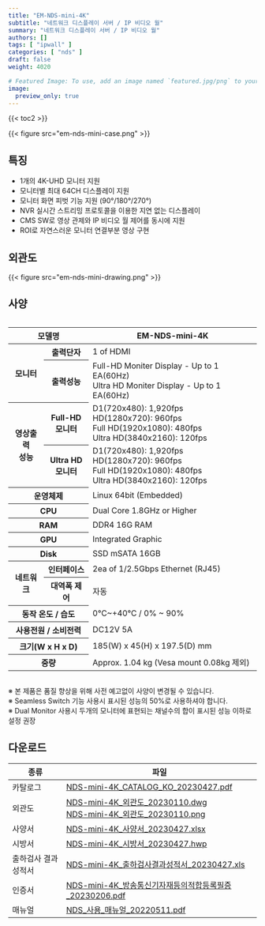 ```yaml
---
title: "EM-NDS-mini-4K"
subtitle: "네트워크 디스플레이 서버 / IP 비디오 월"
summary: "네트워크 디스플레이 서버 / IP 비디오 월"
authors: []
tags: [ "ipwall" ]
categories: [ "nds" ]
draft: false
weight: 4020

# Featured Image: To use, add an image named `featured.jpg/png` to your page's folder.
image:
  preview_only: true
---
```


{{< toc2 >}}

<div class="container">
<div class="row justify-content-center">
<div class="col-sm-6">

{{< figure src="em-nds-mini-case.png" >}}

</div>
</div>
</div>

<div class="container">
<div class="row justify-content-center">
<div class="col-sm-8 pl-0">

## 특징

- 1개의 4K-UHD 모니터 지원 
- 모니터별 최대 64CH 디스플레이 지원
- 모니터 화면 피벗 기능 지원 (90°/180°/270°)
- NVR 실시간 스트리밍 프로토콜을 이용한 지연 없는 디스플레이 
- CMS SW로 영상 관제와 IP 비디오 월 제어를 동시에 지원
- ROI로 자연스러운 모니터 연결부분 영상 구현

</div>
<div class="col-sm-4 pl-0">

## 외관도

{{< figure src="em-nds-mini-drawing.png" >}}

</div>
</div>
</div>

## 사양

<div style="overflow-x: auto">
<table class="spec">
<thead>
<tr>
<th colspan="2">모델명</th>
<th>EM-NDS-mini-4K</th>
</tr>
</thead>
<tbody>
<tr>
<th rowspan="2">모니터</th>
<th>출력단자</th>
<td>1 of HDMI</td>
</tr>
<tr>
<th>출력성능</th>
<td>Full-HD Moniter Display - Up to 1 EA(60Hz)<br>Ultra HD Moniter Display - Up to 1 EA(60Hz)</td>
</tr>
<tr>
<th rowspan="2">영상출력<br>성능</th>
<th>Full-HD<br>모니터</th>
<td>D1(720x480): 1,920fps<br>
    HD(1280x720): 960fps<br>
    Full HD(1920x1080): 480fps<br>
    Ultra HD(3840x2160): 120fps</td>
</tr>
<tr>
<th>Ultra HD<br>모니터</th>
<td>D1(720x480): 1,920fps<br>
    HD(1280x720): 960fps<br>
    Full HD(1920x1080): 480fps<br>
    Ultra HD(3840x2160): 120fps</td>
</tr>
<tr>
<th colspan="2">운영체제</th>
<td>Linux 64bit (Embedded)</td>
</tr>
<tr>
<th colspan="2">CPU</th>
<td>Dual Core 1.8GHz or Higher</td>
</tr>
<tr>
<th colspan="2">RAM</th>
<td>DDR4 16G RAM</td>
</tr>
<tr>
<th colspan="2">GPU</th>
<td>Integrated Graphic</td>
</tr>
<tr>
<th colspan="2">Disk</th>
<td>SSD mSATA 16GB</td>
</tr>
<tr>
<th rowspan="2">네트워크</th>
<th>인터페이스</th>
<td>2ea of 1/2.5Gbps Ethernet (RJ45)</td>
</tr>
<tr>
<th>대역폭 제어</th>
<td>자동</td>
</tr>
<tr>
<th colspan="2">동작 온도 / 습도</th>
<td>0℃~+40℃ / 0% ~ 90%</td>
</tr>
<tr>
<th colspan="2">사용전원 / 소비전력</th>
<td>DC12V 5A</td>
</tr>
<tr>
<th colspan="2">크기(W x H x D)</th>
<td>185(W) x 45(H) x 197.5(D) mm</td>
</tr>
<tr>
<th colspan="2">중량</th>
<td>Approx. 1.04 kg (Vesa mount 0.08kg 제외)</td>
</tr>
</tbody>
</table>
</div>

※ 본 제품은 품질 향상을 위해 사전 예고없이 사양이 변경될 수 있습니다.  
※ Seamless Switch 기능 사용시 표시된 성능의 50%로 사용하셔야 합니다.  
※ Dual Monitor 사용시 두개의 모니터에 표현되는 채널수의 합이 표시된 성능 이하로 설정 권장

## 다운로드

종류 | 파일
---- | ----
카탈로그 | [NDS-mini-4K_CATALOG_KO_20230427.pdf](https://www.emstone.com/data/sales/ko/NDS-mini-4K_CATALOG_KO_20230427.pdf)
외관도 | [NDS-mini-4K_외관도_20230110.dwg](https://www.emstone.com/data/sales/ko/NDS-mini-4K_외관도_20230110.dwg)<br>[NDS-mini-4K_외관도_20230110.png](https://www.emstone.com/data/sales/ko/NDS-mini-4K_외관도_20230110.png)
사양서 | [NDS-mini-4K_사양서_20230427.xlsx](https://www.emstone.com/data/sales/ko/NDS-mini-4K_사양서_20230427.xlsx)
시방서 | [NDS-mini-4K_시방서_20230427.hwp](https://www.emstone.com/data/sales/ko/NDS-mini-4K_시방서_20230427.hwp)
출하검사 결과 성적서 | [NDS-mini-4K_출하검사결과성적서_20230427.xls](https://www.emstone.com/data/sales/ko/NDS-mini-4K_출하검사결과성적서_20230427.xls)
인증서 | [NDS-mini-4K_방송통신기자재등의적합등록필증_20230206.pdf](https://www.emstone.com/data/sales/ko/NDS-mini-4K_방송통신기자재등의적합등록필증_20230206.pdf)
매뉴얼 | [NDS_사용_매뉴얼_20220511.pdf](https://www.emstone.com/data/sales/ko/NDS_사용_매뉴얼_20220511.pdf)
